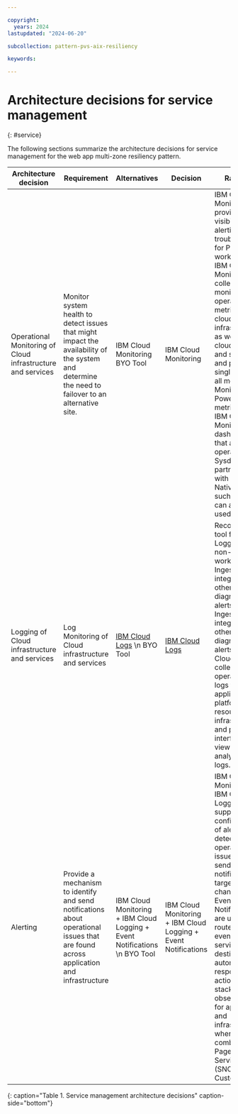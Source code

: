 ```yaml
---

copyright:
  years: 2024
lastupdated: "2024-06-20"

subcollection: pattern-pvs-aix-resiliency

keywords:

---
```


# Architecture decisions for service management
{: #service}

The following sections summarize the architecture decisions for service management for the web app multi-zone resiliency pattern.


| Architecture decision | Requirement | Alternatives | Decision | Rationale |
|------|------|-------|------|------|
| Operational Monitoring of Cloud infrastructure and services | Monitor system health to detect issues that might impact the availability of the system and determine the need to failover to an alternative site. | IBM Cloud Monitoring  BYO Tool | IBM Cloud Monitoring | IBM Cloud Monitoring provides visibility, alerting, and troubleshooting for PowerVS workspaces. \n IBM Cloud Monitoring collects and monitors operational metrics for cloud infrastructure as well as the cloud platform and services and provides a single view for all metrics \n Monitoring of PowerVC metrics with IBM Cloud Monitoring dashboards that are operated by Sysdig in partnership with IBM Cloud Native tools such as NMON can also be used. |
| Logging of Cloud infrastructure and services | Log Monitoring of Cloud infrastructure and services | [IBM Cloud Logs](https://cloud.ibm.com/docs/cloud-logs?topic=cloud-logs-getting-started) \n BYO Tool | [IBM Cloud Logs](https://cloud.ibm.com/docs/cloud-logs?topic=cloud-logs-getting-started) | Recommended tool for infra Logging for any non-VMWare workloads. \n Ingestion and integration with other tools for diagnosis and alerts \n Ingestion and integration with other tools for diagnosis and alerts IBM Cloud Logs collects operational logs from applications, platform resources, and infrastructure and provides interfaces to view and analyze all logs. |
| Alerting                                                    | Provide a mechanism to identify and send notifications about operational issues that are found across application and infrastructure | IBM Cloud Monitoring + IBM Cloud Logging + Event Notifications \n BYO Tool | IBM Cloud Monitoring + IBM Cloud Logging + Event Notifications | IBM Cloud Monitoring and IBM Cloud Logging support the configuration of alerts to detect operational issues and send notifications to targeted channels. \n Event Notifications are used to route the alert events to service destinations to automate response actions. \n Full stack observability for application and infrastructure when combined with Pager Duty + ServiceNow (SNOW) + Customer SIEM                                                     |
{: caption="Table 1. Service management architecture decisions" caption-side="bottom"}
